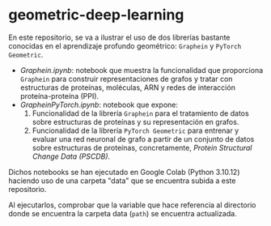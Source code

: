 # geometric-deep-learning
En este repositorio, se va a ilustrar el uso de dos librerías bastante conocidas en el aprendizaje profundo geométrico: `Graphein` y `PyTorch Geometric`.

- *Graphein.ipynb*: notebook que muestra la funcionalidad que proporciona `Graphein` para construir representaciones de grafos y tratar con estructuras de proteínas, moléculas, ARN y redes de interacción proteína-proteína (PPI).
- *GrapheinPyTorch.ipynb*: notebook que expone:
   1. Funcionalidad de la librería `Graphein` para el tratamiento de datos sobre estructuras de proteínas y su representación en grafos.
   2. Funcionalidad de la librería `PyTorch Geometric` para entrenar y evaluar una red neuronal de grafo a partir de un conjunto de datos sobre estructuras de proteínas, concretamente, *Protein Structural Change Data (PSCDB)*.

 Dichos notebooks se han ejecutado en Google Colab (Python 3.10.12) haciendo uso de una carpeta "data" que se encuentra subida a este repositorio.
 
 Al ejecutarlos, comprobar que la variable que hace referencia al directorio donde se encuentra la carpeta data (`path`) se encuentra actualizada.
